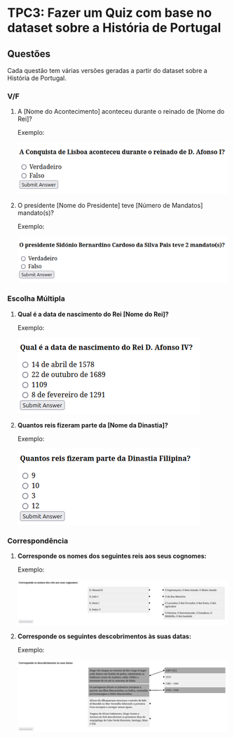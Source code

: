 # TPC3: Fazer um Quiz com base no dataset sobre a História de Portugal

## Questões

Cada questão tem várias versões geradas a partir do dataset sobre a História de Portugal.

### V/F

1. A [Nome do Acontecimento] aconteceu durante o reinado de [Nome do Rei]?
   
    Exemplo:

    ![tf1](images/tf1.png)

1. O presidente [Nome do Presidente] teve [Número de Mandatos] mandato(s)?
   
    Exemplo:

    ![tf2](images/tf2.png)

### Escolha Múltipla

1. **Qual é a data de nascimento do Rei [Nome do Rei]?**

    Exemplo:

    ![mult1](images/mult1.png)

2. **Quantos reis fizeram parte da [Nome da Dinastia]?**

    Exemplo:

    ![mult2](images/mult2.png)

### Correspondência

1. **Corresponde os nomes dos seguintes reis aos seus cognomes:**

    Exemplo:

    ![corr1](images/corr1.png)

2. **Corresponde os seguintes descobrimentos às suas datas:**

    Exemplo:

    ![corr2](images/corr2.png)